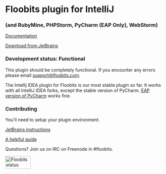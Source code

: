 # Floobits plugin for IntelliJ

### (and RubyMine, PHPStorm, PyCharm (EAP Only), WebStorm)

[Documentation](https://floobits.com/help/plugins/intellij)

[Download from JetBrains](http://plugins.jetbrains.com/plugin/7389?pr=)

### Development status: Functional

This plugin should be completely functional. If you encounter any errors please email [support@floobits.com](mailto:support@floobits.com).

The Intellij IDEA plugin for Floobits is our most stable plugin so far. It works with all IntelliJ IDEA forks, except the stable version of PyCharm.
[EAP version of PyCharm](http://blog.jetbrains.com/pycharm/category/eap/) works fine.

### Contributing

You'll need to setup your plugin environment.

[JetBrains instructions](http://www.jetbrains.org/display/IJOS/Writing+Plug-ins)

[A helpful guide](http://bjorn.tipling.com/how-to-make-an-intellij-idea-plugin-in-30-minutes)

Questions? Join us on IRC on Freenode in #floobits.

<a href="https://floobits.com/Floobits/intellij-plugin/redirect">
  <img alt="Floobits status" width="80" height="40" src="https://floobits.com/Floobits/intellij-plugin.png" />
</a>
